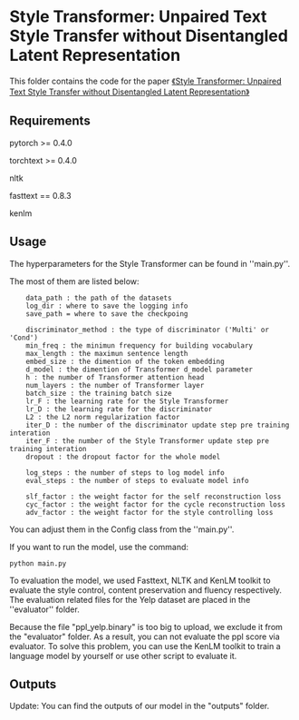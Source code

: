 # Style Transformer: Unpaired Text Style Transfer without Disentangled Latent Representation

This folder contains the code for the paper [《Style Transformer: Unpaired Text Style Transfer without Disentangled Latent Representation》](https://arxiv.org/abs/1905.05621)



## Requirements

pytorch >= 0.4.0

torchtext >= 0.4.0

nltk

fasttext == 0.8.3

kenlm



## Usage

The hyperparameters for the Style Transformer can be found in ''main.py''.

The most of them are listed below:

```
    data_path : the path of the datasets
    log_dir : where to save the logging info
    save_path = where to save the checkpoing
    
    discriminator_method : the type of discriminator ('Multi' or 'Cond')
    min_freq : the minimun frequency for building vocabulary
    max_length : the maximun sentence length 
    embed_size : the dimention of the token embedding
    d_model : the dimention of Transformer d_model parameter
    h : the number of Transformer attention head
    num_layers : the number of Transformer layer
    batch_size : the training batch size
    lr_F : the learning rate for the Style Transformer
    lr_D : the learning rate for the discriminator
    L2 : the L2 norm regularization factor
    iter_D : the number of the discriminator update step pre training interation
    iter_F : the number of the Style Transformer update step pre training interation
    dropout : the dropout factor for the whole model

    log_steps : the number of steps to log model info
    eval_steps : the number of steps to evaluate model info

    slf_factor : the weight factor for the self reconstruction loss
    cyc_factor : the weight factor for the cycle reconstruction loss
    adv_factor : the weight factor for the style controlling loss
```

You can adjust them in the Config class from the ''main.py''.



If you want to run the model, use the command:

```shell
python main.py
```





To evaluation the model, we used Fasttext,  NLTK and KenLM toolkit to evaluate the style control, content preservation and fluency respectively. The evaluation related files for the Yelp dataset are placed in the ''evaluator'' folder. 

Because the file "ppl_yelp.binary" is too big to upload, we exclude it from the "evaluator" folder. As a result, you can not evaluate the ppl score via evaluator. To solve this problem, you can use the KenLM toolkit to train a language model by yourself or use other script to evaluate it.



## Outputs

Update: You can find the outputs of our model in the "outputs" folder.
